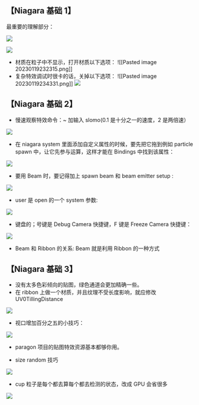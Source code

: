 ## 【Niagara 基础 1】

最重要的理解部分：

![](1673936189951.png)

![](1673936189984.png)

*   材质在粒子中不显示，打开材质以下选项：
![[Pasted image 20230119232315.png]]
*   复杂特效调试时很卡的话，关掉以下选项：
![[Pasted image 20230119234331.png]]
![](1673936190372.png)

## 【Niagara 基础 2】

*   慢速观察特效命令：~ 加输入 slomo(0.1 是十分之一的速度，2 是两倍速）

![](1673936190417.png)

*   在 niagara system 里面添加自定义属性的时候，要先把它拖到例如 particle spawn 中，让它先参与运算，这样才能在 Bindings 中找到该属性：

![](1673936190608.png)

*   要用 Beam 时，要记得加上 spawn beam 和 beam emitter setup :

![](1673936190642.png)

*   user 是 open 的一个 system 参数:

![](1673936190687.png)

*   键盘的；号键是 Debug Camera 快捷键，F 键是 Freeze Camera 快捷键：

![](1673936190717.png)

*   Beam 和 Ribbon 的关系: Beam 就是利用 Ribbon 的一种方式

## 【Niagara 基础 3】

*   没有太多色彩倾向的贴图，绿色通道会更加精确一些。
*   在 ribbon 上做一个材质，并且纹理不受长度影响，就应修改 UV0TillingDistance

![](1673936190761.png)

*   视口增加百分之五的小技巧：

![](1673936190805.png)

*   paragon 项目的贴图特效资源基本都够你用。

*   size random 技巧

![](1673936190834.png)

*   cup 粒子是每个都去算每个都去检测的状态，改成 GPU 会省很多

![](1673936190877.png)
